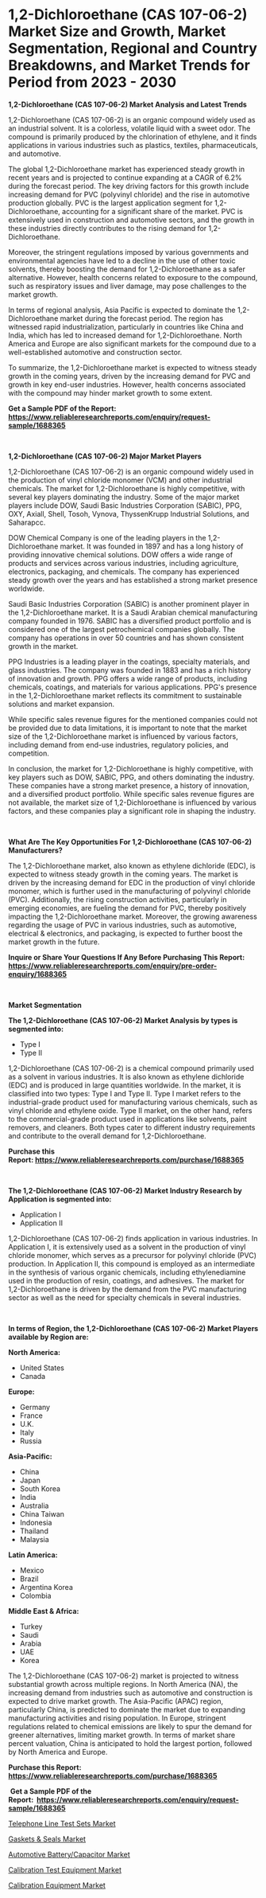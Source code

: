 <p><h1>1,2-Dichloroethane (CAS 107-06-2) Market Size and Growth, Market Segmentation, Regional and Country Breakdowns, and Market Trends for Period from 2023 -  2030</h1></p><p><strong>1,2-Dichloroethane (CAS 107-06-2) Market Analysis and Latest Trends</strong></p>
<p><p>1,2-Dichloroethane (CAS 107-06-2) is an organic compound widely used as an industrial solvent. It is a colorless, volatile liquid with a sweet odor. The compound is primarily produced by the chlorination of ethylene, and it finds applications in various industries such as plastics, textiles, pharmaceuticals, and automotive.</p><p>The global 1,2-Dichloroethane market has experienced steady growth in recent years and is projected to continue expanding at a CAGR of 6.2% during the forecast period. The key driving factors for this growth include increasing demand for PVC (polyvinyl chloride) and the rise in automotive production globally. PVC is the largest application segment for 1,2-Dichloroethane, accounting for a significant share of the market. PVC is extensively used in construction and automotive sectors, and the growth in these industries directly contributes to the rising demand for 1,2-Dichloroethane.</p><p>Moreover, the stringent regulations imposed by various governments and environmental agencies have led to a decline in the use of other toxic solvents, thereby boosting the demand for 1,2-Dichloroethane as a safer alternative. However, health concerns related to exposure to the compound, such as respiratory issues and liver damage, may pose challenges to the market growth.</p><p>In terms of regional analysis, Asia Pacific is expected to dominate the 1,2-Dichloroethane market during the forecast period. The region has witnessed rapid industrialization, particularly in countries like China and India, which has led to increased demand for 1,2-Dichloroethane. North America and Europe are also significant markets for the compound due to a well-established automotive and construction sector.</p><p>To summarize, the 1,2-Dichloroethane market is expected to witness steady growth in the coming years, driven by the increasing demand for PVC and growth in key end-user industries. However, health concerns associated with the compound may hinder market growth to some extent.</p></p>
<p><strong>Get a Sample PDF of the Report:&nbsp; <a href="https://www.reliableresearchreports.com/enquiry/request-sample/1688365">https://www.reliableresearchreports.com/enquiry/request-sample/1688365</a></strong></p>
<p>&nbsp;</p>
<p><strong>1,2-Dichloroethane (CAS 107-06-2) Major Market Players</strong></p>
<p><p>1,2-Dichloroethane (CAS 107-06-2) is an organic compound widely used in the production of vinyl chloride monomer (VCM) and other industrial chemicals. The market for 1,2-Dichloroethane is highly competitive, with several key players dominating the industry. Some of the major market players include DOW, Saudi Basic Industries Corporation (SABIC), PPG, OXY, Axiall, Shell, Tosoh, Vynova, ThyssenKrupp Industrial Solutions, and Saharapcc.</p><p>DOW Chemical Company is one of the leading players in the 1,2-Dichloroethane market. It was founded in 1897 and has a long history of providing innovative chemical solutions. DOW offers a wide range of products and services across various industries, including agriculture, electronics, packaging, and chemicals. The company has experienced steady growth over the years and has established a strong market presence worldwide.</p><p>Saudi Basic Industries Corporation (SABIC) is another prominent player in the 1,2-Dichloroethane market. It is a Saudi Arabian chemical manufacturing company founded in 1976. SABIC has a diversified product portfolio and is considered one of the largest petrochemical companies globally. The company has operations in over 50 countries and has shown consistent growth in the market.</p><p>PPG Industries is a leading player in the coatings, specialty materials, and glass industries. The company was founded in 1883 and has a rich history of innovation and growth. PPG offers a wide range of products, including chemicals, coatings, and materials for various applications. PPG's presence in the 1,2-Dichloroethane market reflects its commitment to sustainable solutions and market expansion.</p><p>While specific sales revenue figures for the mentioned companies could not be provided due to data limitations, it is important to note that the market size of the 1,2-Dichloroethane market is influenced by various factors, including demand from end-use industries, regulatory policies, and competition.</p><p>In conclusion, the market for 1,2-Dichloroethane is highly competitive, with key players such as DOW, SABIC, PPG, and others dominating the industry. These companies have a strong market presence, a history of innovation, and a diversified product portfolio. While specific sales revenue figures are not available, the market size of 1,2-Dichloroethane is influenced by various factors, and these companies play a significant role in shaping the industry.</p></p>
<p>&nbsp;</p>
<p><strong>What Are The Key Opportunities For 1,2-Dichloroethane (CAS 107-06-2) Manufacturers?</strong></p>
<p><p>The 1,2-Dichloroethane market, also known as ethylene dichloride (EDC), is expected to witness steady growth in the coming years. The market is driven by the increasing demand for EDC in the production of vinyl chloride monomer, which is further used in the manufacturing of polyvinyl chloride (PVC). Additionally, the rising construction activities, particularly in emerging economies, are fueling the demand for PVC, thereby positively impacting the 1,2-Dichloroethane market. Moreover, the growing awareness regarding the usage of PVC in various industries, such as automotive, electrical & electronics, and packaging, is expected to further boost the market growth in the future.</p></p>
<p><strong>Inquire or Share Your Questions If Any Before Purchasing This Report: <a href="https://www.reliableresearchreports.com/enquiry/pre-order-enquiry/1688365">https://www.reliableresearchreports.com/enquiry/pre-order-enquiry/1688365</a></strong></p>
<p>&nbsp;</p>
<p><strong>Market Segmentation</strong></p>
<p><strong>The 1,2-Dichloroethane (CAS 107-06-2) Market Analysis by types is segmented into:</strong></p>
<p><ul><li>Type I</li><li>Type II</li></ul></p>
<p><p>1,2-Dichloroethane (CAS 107-06-2) is a chemical compound primarily used as a solvent in various industries. It is also known as ethylene dichloride (EDC) and is produced in large quantities worldwide. In the market, it is classified into two types: Type I and Type II. Type I market refers to the industrial-grade product used for manufacturing various chemicals, such as vinyl chloride and ethylene oxide. Type II market, on the other hand, refers to the commercial-grade product used in applications like solvents, paint removers, and cleaners. Both types cater to different industry requirements and contribute to the overall demand for 1,2-Dichloroethane.</p></p>
<p><strong>Purchase this Report:&nbsp;<a href="https://www.reliableresearchreports.com/purchase/1688365">https://www.reliableresearchreports.com/purchase/1688365</a></strong></p>
<p>&nbsp;</p>
<p><strong>The 1,2-Dichloroethane (CAS 107-06-2) Market Industry Research by Application is segmented into:</strong></p>
<p><ul><li>Application I</li><li>Application II</li></ul></p>
<p><p>1,2-Dichloroethane (CAS 107-06-2) finds application in various industries. In Application I, it is extensively used as a solvent in the production of vinyl chloride monomer, which serves as a precursor for polyvinyl chloride (PVC) production. In Application II, this compound is employed as an intermediate in the synthesis of various organic chemicals, including ethylenediamine used in the production of resin, coatings, and adhesives. The market for 1,2-Dichloroethane is driven by the demand from the PVC manufacturing sector as well as the need for specialty chemicals in several industries.</p></p>
<p>&nbsp;</p>
<p><strong>In terms of Region, the 1,2-Dichloroethane (CAS 107-06-2) Market Players available by Region are:</strong></p>
<p>
    <p> <strong> North America: </strong>
        <ul>
            <li>United States</li>
            <li>Canada</li>
        </ul>
        </p> 
    <p> <strong> Europe: </strong>
        <ul>
            <li>Germany</li>
            <li>France</li>
            <li>U.K.</li>
            <li>Italy</li>
            <li>Russia</li>
        </ul>
        </p> 
    <p> <strong> Asia-Pacific: </strong>
        <ul>
            <li>China</li>
            <li>Japan</li>
            <li>South Korea</li>
            <li>India</li>
            <li>Australia</li>
            <li>China Taiwan</li>
            <li>Indonesia</li>
            <li>Thailand</li>
            <li>Malaysia</li>
        </ul>
        </p> 
    <p> <strong> Latin America: </strong>
        <ul>
            <li>Mexico</li>
            <li>Brazil</li>
            <li>Argentina Korea</li>
            <li>Colombia</li>
        </ul>
        </p> 
    <p> <strong> Middle East & Africa: </strong>
        <ul>
            <li>Turkey</li>
            <li>Saudi</li>
            <li>Arabia</li>
            <li>UAE</li>
            <li>Korea</li>
        </ul>
    </p>
    </p>
<p><p>The 1,2-Dichloroethane (CAS 107-06-2) market is projected to witness substantial growth across multiple regions. In North America (NA), the increasing demand from industries such as automotive and construction is expected to drive market growth. The Asia-Pacific (APAC) region, particularly China, is predicted to dominate the market due to expanding manufacturing activities and rising population. In Europe, stringent regulations related to chemical emissions are likely to spur the demand for greener alternatives, limiting market growth. In terms of market share percent valuation, China is anticipated to hold the largest portion, followed by North America and Europe.</p></p>
<p><strong>Purchase this Report: <a href="https://www.reliableresearchreports.com/purchase/1688365">https://www.reliableresearchreports.com/purchase/1688365</a></strong></p>
<p>&nbsp;<strong>Get a Sample PDF of the Report:&nbsp;&nbsp;<a href="https://www.reliableresearchreports.com/enquiry/request-sample/1688365">https://www.reliableresearchreports.com/enquiry/request-sample/1688365</a></strong></p>
<p><strong></strong></p>
<p><p><a href="https://www.linkedin.com/pulse/telephone-line-test-sets-market-share-amp-new-trends-analysis/">Telephone Line Test Sets Market</a></p><p><a href="https://medium.com/@danesanford_55006/gaskets-amp-seals-market-comprehensive-assessment-by-type-application-and-geography-ac9a26ac276e">Gaskets & Seals Market</a></p><p><a href="https://medium.com/@jettiejohns/automotive-battery-capacitor-market-report-reveals-the-latest-trends-and-growth-opportunities-of-42f6a4889f9e">Automotive Battery/Capacitor Market</a></p><p><a href="https://www.linkedin.com/pulse/calibration-test-equipment-market-size-growth/">Calibration Test Equipment Market</a></p><p><a href="https://www.linkedin.com/pulse/calibration-equipment-market-size-growth/">Calibration Equipment Market</a></p></p>